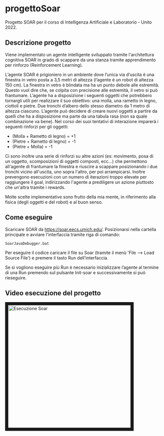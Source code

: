 # progettoSoar
Progetto SOAR per il corso di Intelligenza Artificiale e Laboratorio - Unito 2022.

## Descrizione progetto

Viene implementato un agente intelligente sviluppato tramite l'architettura cognitiva SOAR in grado di scappare
da una stanza tramite apprendimento per rinforzo (Reinforcement Learning).

L’agente SOAR è prigioniero in un ambiente dove l’unica via d’uscita è una finestra in vetro posta a
3,5 metri di altezza (l’agente è un robot di altezza 150 cm).
La finestra in vetro è blindata ma ha un punto debole alle estremità. Questo vuol dire che, se colpita
con precisione alle estremità, il vetro si può frantumare.
L’agente ha a disposizione i seguenti oggetti che potrebbero tornargli utili per realizzare il suo
obiettivo: una molla, una rametto in legno, ciottoli e pietre. Due tronchi d’albero dello stesso
diametro da 1 metro di altezza ciascuno. L’agente può decidere di creare nuovi oggetti a partire da
quelli che ha a disposizione ma parte da una tabula rasa (non sa quale combinazione va bene).
Nel corso dei suoi tentativi di interazione imparerà i seguenti rinforzi per gli oggetti:
- (Molla + Rametto di legno) = +1
- (Pietre + Rametto di legno) = -1
- (Pietre + Molla) = -1

Ci sono inoltre una serie di rinforzi su altre azioni (es: movimento, posa di un oggetto, scomposizioni di oggetti composti, ecc...) che permettono
all'agente di frantumare la finestra e riuscire a scappare posizionando i due tronchi vicino all'uscita, uno sopra l'altro, per poi arrampicarsi.
Inoltre prevengono esecuzioni con un numero di iterazioni troppo elevate per raggiungere il goal, indirizzando l'agente a prediligere un azione
piuttosto che un'altra tramite i rewards.

Molte scelte implementative sono frutto della mia mente, in riferimento alla fisica (degli oggetti e del robot) e al buon senso.

## Come eseguire

Scaricare SOAR da https://soar.eecs.umich.edu/. Posizionarsi nella cartella principale e avviare l'interfaccia tramite riga di comando:
```
SoarJavaDebugger.bat
```

Per eseguire il codice caricare il file su Soar (tramite il menù 'File --> Load Source File') e premere il tasto Run dell'interfaccia.

Se si vogliono eseguire più Run è necessario inizializzare l’agente al termine di una Run premendo sul pulsante Init-soar e successivamente si può rieseguire.

## Video esecuzione del progetto

<a href="http://www.youtube.com/watch?feature=player_embedded&v=NVMhxv6tfz8
" rel="noopener" target="_blank"><img src="http://img.youtube.com/vi/NVMhxv6tfz8/0.jpg" 
alt="Esecuzione Soar" width="400" border="10" /></a>
